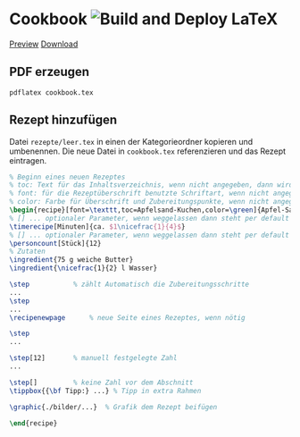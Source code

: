 # Cookbook ![Build and Deploy LaTeX](https://github.com/maxklenk/cookbook/workflows/Build%20and%20Deploy%20LaTeX/badge.svg?branch=master)

[Preview](https://github.com/maxklenk/cookbook/blob/gh-pages/cookbook.pdf)
[Download](https://github.com/maxklenk/cookbook/raw/gh-pages/cookbook.pdf)

## PDF erzeugen

```
pdflatex cookbook.tex
```

## Rezept hinzufügen

Datei `rezepte/leer.tex` in einen der Kategorieordner kopieren und umbenennen.
Die neue Datei in `cookbook.tex` referenzieren und das Rezept eintragen.

```LaTex
% Beginn eines neuen Rezeptes
% toc: Text für das Inhaltsverzeichnis, wenn nicht angegeben, dann wird der feste Parameter in den {}-Klammern genommen
% font: für die Rezeptüberschrift benutzte Schriftart, wenn nicht angegeben, wird default genutzt
% color: Farbe für Überschrift und Zubereitungspunkte, wenn nicht angegeben, wird default genommen
\begin{recipe}[font=\texttt,toc=Apfelsand-Kuchen,color=\green]{Apfel-Sandkuchen}
% ﻿[] ... optionaler Parameter, wenn weggelassen dann steht per default "Stunden"
\timerecipe[Minuten]{ca. $1\nicefrac{1}{4}$}
% [] ... optionaler Parameter, wenn weggelassen dann steht per default "Personen"
\personcount[Stück]{12} 
% Zutaten
\ingredient{75 g weiche Butter}
\ingredient{\nicefrac{1}{2} l Wasser}

\step			% zählt Automatisch die Zubereitungsschritte
...
\step
...
\recipenewpage		% neue Seite eines Rezeptes, wenn nötig

\step
...

\step[12] 		% manuell festgelegte Zahl
...

\step[]			% keine Zahl vor dem Abschnitt
\tippbox{{\bf Tipp:} ...} % Tipp in extra Rahmen

\graphic{./bilder/...}	% Grafik dem Rezept beifügen

\end{recipe}
```
